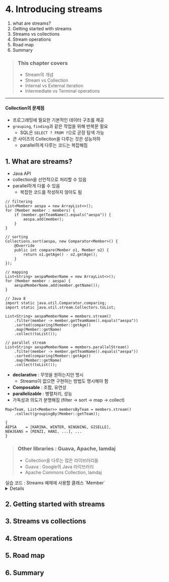 # 4. Introducing streams

1. what are streams?
2. Getting started with streams
3. Streams vs collections
4. Stream operations
5. Road map
6. Summary

> ### This chapter covers
> - Stream의 개념
> - Stream vs Collection
> - Internal vs External iteration
> - Intermediate vs Terminal operations

----

#### Collection의 문제점

- 프로그래밍에 필요한 기본적인 데이터 구조를 제공
- `grouping`, `finding`과 같은 작업을 위해 반복문 필요
    - SQL은 `SELECT ? FROM ?`으로 곧장 탐색 가능
- 큰 사이즈의 Colleciton을 다루는 것은 성능저하
    - parallel하게 다루는 코드는 복잡해짐

## 1. What are streams?

- Java API
- collection을 선언적으로 처리할 수 있음
- parallel하게 다룰 수 있음
    - 복잡한 코드를 작성하지 않아도 됨

````
// filtering
List<Member> aespa = new ArrayList<>();
for (Member member : members) {
    if (member.getTeamName().equals("aespa")) {
        aespa.add(member);
    }
}

// sorting
Collections.sort(aespa, new Comparator<Member>() {
    @Override
    public int compare(Member o1, Member o2) {
        return o1.getAge() - o2.getAge();
    }
});

// mapping
List<String> aespaMemberName = new ArrayList<>();
for (Member member : aespa) {
    aespaMemberName.add(member.getName());
}
````

````
// Java 8
import static java.util.Comparator.comparing;
import static java.util.stream.Collectors.toList;

List<String> aespaMemberName = members.stream()
    .filter(member -> member.getTeamName().equals("aespa"))
    .sorted(comparing(Member::getAge))
    .map(Member::getName)
    .collect(toList());
    
// parallel stream
List<String> aespaMemberName = members.parallelStream()
    .filter(member -> member.getTeamName().equals("aespa"))
    .sorted(comparing(Member::getAge))
    .map(Member::getName)
    .collect(toList());
````

- **declarative** : 무엇을 원하는지만 명시
    - Streams이 없으면 구현하는 방법도 명시해야 함
- **Composable** : 조합, 유연성
- **parallelizable** : 병렬처리, 성능
- 가독성과 의도가 분명해짐 (filter -> sort -> map -> collect)

````
Map<Team, List<Member>> membersByTeam = members.stream()
    .collect(groupingBy(Member::getTeam));
    
{
AEPSA    = [KARINA, WINTER, NINGNING, GISELLE],
NEWJEANS = [MINZI, HANI, ...], ...
}
````

> ### Other libraries : Guava, Apache, lamdaj
>
> - Collection을 다루는 많은 라이브러리들
> - Guava : Google의 Java 라이브러리
> - Apache Commons Collection, lamdaj


<summary>실습 코드 : Streams 예제에 사용할 클래스 `Member`</summary>
<details>
    
````java

public class Member {

    private final String name;

    private final Team team;
    private final boolean isDebut;

    private final int age;

    public Member() {
        this.name = "unknown";
        this.isDebut = false;
        this.team = null;
        this.age = 0;
    }

    public Member(String name, Team team, boolean isDebut, int age) {
        this.name = name;
        this.isDebut = isDebut;
        this.team = team;
        this.age = age;
    }

    public String getName() {
        return name;
    }

    public boolean isDebut() {
        return isDebut;
    }

    public Team getTeam() {
        return team;
    }

    public int getAge() {
        return age;
    }

    public enum Team {
        NEW_JEANS, AESPA, RED_VELVET, IVE

    }

    @Override
    public String toString() {
        return "Member{" +
                "name='" + name + '\'' +
                ", isDebut=" + isDebut +
                ", team=" + team +
                ", age=" + age +
                '}';
    }
}

````

````
List<Member> memberList = Arrays.asList(
        new Member("karina", Member.Team.AESPA, true, 23)
        , new Member("winter", Member.Team.AESPA, true, 23)
        , new Member("gisele", Member.Team.AESPA, false, 20)
        , new Member("ningning", Member.Team.AESPA, false, 18)
        , new Member("irene", Member.Team.RED_VELVET, true, 28)
        , new Member("seulgi", Member.Team.RED_VELVET, true, 27)
        , new Member("wendy", Member.Team.RED_VELVET, true, 27)
        , new Member("joy", Member.Team.RED_VELVET, true, 25)
        , new Member("yeri", Member.Team.RED_VELVET, true, 22)
        , new Member("hani", Member.Team.NEW_JEANS, false, 20)
        , new Member("hyerin", Member.Team.NEW_JEANS, false, 18)
        , new Member("minzi", Member.Team.NEW_JEANS, false, 20)
);
````
</details>

## 2. Getting started with streams

## 3. Streams vs collections

## 4. Stream operations

## 5. Road map

## 6. Summary